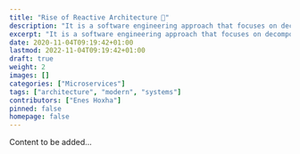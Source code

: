 ```yaml
---
title: "Rise of Reactive Architecture 👋"
description: "It is a software engineering approach that focuses on decomposing an application into single-function modules with well defined interfaces."
excerpt: "It is a software engineering approach that focuses on decomposing an application into single-function modules with well defined interfaces."
date: 2020-11-04T09:19:42+01:00
lastmod: 2022-11-04T09:19:42+01:00
draft: true
weight: 2
images: []
categories: ["Microservices"]
tags: ["architecture", "modern", "systems"]
contributors: ["Enes Hoxha"]
pinned: false
homepage: false
---
```


Content to be added...
